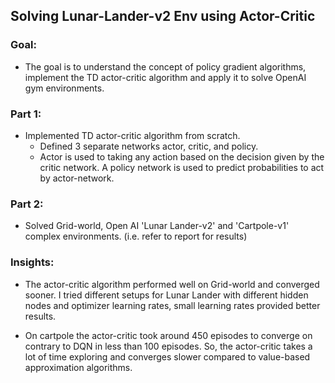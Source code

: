 ## Solving Lunar-Lander-v2 Env using Actor-Critic
<h3>Goal:</h3>

* The goal is to understand the concept of policy gradient algorithms, implement the  TD actor-critic algorithm and apply it to solve OpenAI gym environments.

<h3>Part 1:</h3>

* Implemented TD actor-critic algorithm from scratch.
  * Defined 3 separate networks actor, critic, and policy.
  * Actor is used to taking any action based on the decision given by the critic network. A policy network is used to predict probabilities to act by actor-network.

<h3>Part 2:</h3>

* Solved Grid-world, Open AI 'Lunar Lander-v2' and 'Cartpole-v1' complex environments. (i.e. refer to report for results)

<h3>Insights:</h3>

* The actor-critic algorithm performed well on Grid-world and converged sooner. I tried different setups for Lunar Lander with different hidden nodes and optimizer learning rates, small learning rates provided better results. 

* On cartpole the actor-critic took around 450 episodes to converge on contrary to DQN in less than 100 episodes. So, the actor-critic takes a lot of time exploring and converges slower compared to value-based approximation algorithms.

